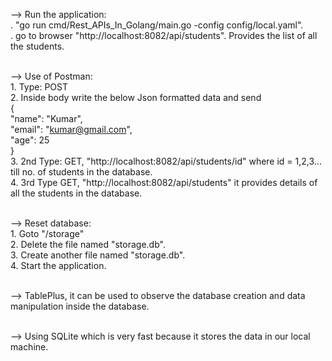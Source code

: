 --> Run the application: <br />
    . "go run cmd/Rest_APIs_In_Golang/main.go -config config/local.yaml". <br />
    . go to browser "http://localhost:8082/api/students". Provides the list of all the students. <br /> <br />

--> Use of Postman: <br />
    1. Type: POST <br />
    2. Inside body write the below Json formatted data and send <br />
    { <br />
        "name": "Kumar", <br />
        "email": "kumar@gmail.com", <br />
        "age": 25 <br />
    } <br />
    3. 2nd Type: GET, "http://localhost:8082/api/students/id" where id = 1,2,3... till no. of students in the database. <br />
    4. 3rd Type GET, "http://localhost:8082/api/students" it provides details of all the students in the database. <br /> <br />

--> Reset database: <br />
    1. Goto "/storage" <br />
    2. Delete the file named "storage.db". <br />
    3. Create another file named "storage.db". <br />
    4. Start the application. <br /> <br />

--> TablePlus, it can be used to observe the database creation and data manipulation inside the database. <br /> <br />

--> Using SQLite which is very fast because it stores the data in our local machine. <br />
